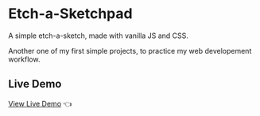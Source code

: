 
# Etch-a-Sketchpad

A simple etch-a-sketch, made with vanilla JS and CSS.

Another one of my first simple projects, to practice my web developement workflow.

## Live Demo

[View Live Demo](https://wkeebs.github.io/etch-a-sketchpad/) 👈